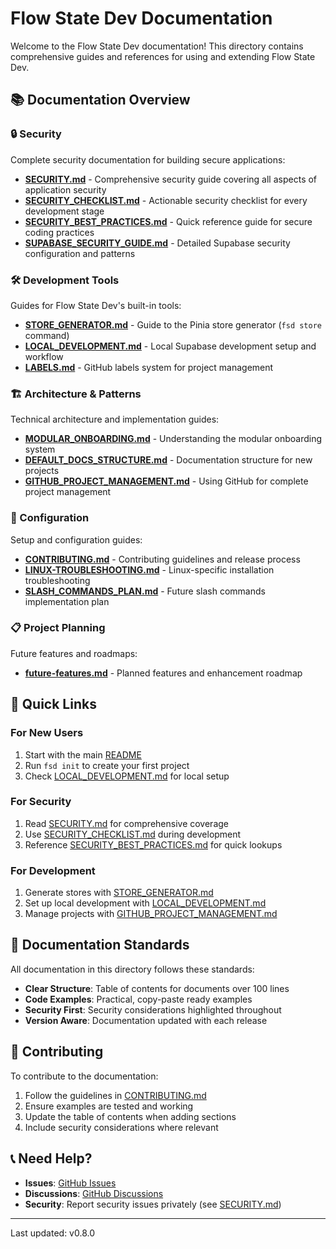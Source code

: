 # Flow State Dev Documentation

Welcome to the Flow State Dev documentation! This directory contains comprehensive guides and references for using and extending Flow State Dev.

## 📚 Documentation Overview

### 🔒 Security

Complete security documentation for building secure applications:

- **[SECURITY.md](./SECURITY.md)** - Comprehensive security guide covering all aspects of application security
- **[SECURITY_CHECKLIST.md](./SECURITY_CHECKLIST.md)** - Actionable security checklist for every development stage
- **[SECURITY_BEST_PRACTICES.md](./SECURITY_BEST_PRACTICES.md)** - Quick reference guide for secure coding practices
- **[SUPABASE_SECURITY_GUIDE.md](./SUPABASE_SECURITY_GUIDE.md)** - Detailed Supabase security configuration and patterns

### 🛠️ Development Tools

Guides for Flow State Dev's built-in tools:

- **[STORE_GENERATOR.md](./STORE_GENERATOR.md)** - Guide to the Pinia store generator (`fsd store` command)
- **[LOCAL_DEVELOPMENT.md](./LOCAL_DEVELOPMENT.md)** - Local Supabase development setup and workflow
- **[LABELS.md](./LABELS.md)** - GitHub labels system for project management

### 🏗️ Architecture & Patterns

Technical architecture and implementation guides:

- **[MODULAR_ONBOARDING.md](./MODULAR_ONBOARDING.md)** - Understanding the modular onboarding system
- **[DEFAULT_DOCS_STRUCTURE.md](./DEFAULT_DOCS_STRUCTURE.md)** - Documentation structure for new projects
- **[GITHUB_PROJECT_MANAGEMENT.md](./GITHUB_PROJECT_MANAGEMENT.md)** - Using GitHub for complete project management

### 🔧 Configuration

Setup and configuration guides:

- **[CONTRIBUTING.md](./CONTRIBUTING.md)** - Contributing guidelines and release process
- **[LINUX-TROUBLESHOOTING.md](./LINUX-TROUBLESHOOTING.md)** - Linux-specific installation troubleshooting
- **[SLASH_COMMANDS_PLAN.md](./SLASH_COMMANDS_PLAN.md)** - Future slash commands implementation plan

### 📋 Project Planning

Future features and roadmaps:

- **[future-features.md](./future-features.md)** - Planned features and enhancement roadmap

## 🚀 Quick Links

### For New Users
1. Start with the main [README](../README.md)
2. Run `fsd init` to create your first project
3. Check [LOCAL_DEVELOPMENT.md](./LOCAL_DEVELOPMENT.md) for local setup

### For Security
1. Read [SECURITY.md](./SECURITY.md) for comprehensive coverage
2. Use [SECURITY_CHECKLIST.md](./SECURITY_CHECKLIST.md) during development
3. Reference [SECURITY_BEST_PRACTICES.md](./SECURITY_BEST_PRACTICES.md) for quick lookups

### For Development
1. Generate stores with [STORE_GENERATOR.md](./STORE_GENERATOR.md)
2. Set up local development with [LOCAL_DEVELOPMENT.md](./LOCAL_DEVELOPMENT.md)
3. Manage projects with [GITHUB_PROJECT_MANAGEMENT.md](./GITHUB_PROJECT_MANAGEMENT.md)

## 📖 Documentation Standards

All documentation in this directory follows these standards:

- **Clear Structure**: Table of contents for documents over 100 lines
- **Code Examples**: Practical, copy-paste ready examples
- **Security First**: Security considerations highlighted throughout
- **Version Aware**: Documentation updated with each release

## 🤝 Contributing

To contribute to the documentation:

1. Follow the guidelines in [CONTRIBUTING.md](./CONTRIBUTING.md)
2. Ensure examples are tested and working
3. Update the table of contents when adding sections
4. Include security considerations where relevant

## 📞 Need Help?

- **Issues**: [GitHub Issues](https://github.com/jezweb/flow-state-dev/issues)
- **Discussions**: [GitHub Discussions](https://github.com/jezweb/flow-state-dev/discussions)
- **Security**: Report security issues privately (see [SECURITY.md](./SECURITY.md))

---

Last updated: v0.8.0